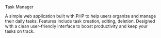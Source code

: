 Task Manager

A simple web application built with PHP to help users organize and manage their daily tasks.
Features include task creation, editing, deletion.
Designed with a clean user-friendly interface to boost productivity and keep your tasks on track.
